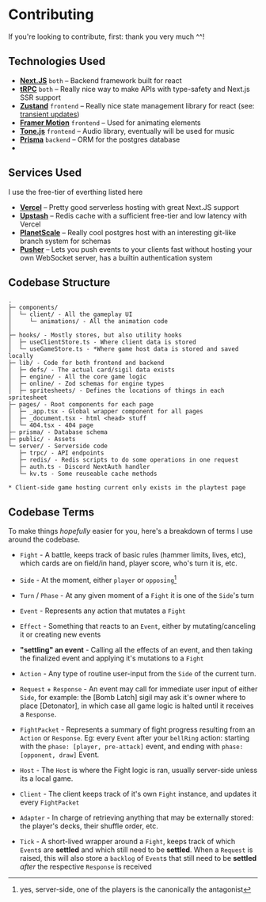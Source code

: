 [Next.JS]: https://github.com/vercel/next.js
[tRPC]: https://github.com/trpc/trpc
[Zustand]: https://github.com/pmndrs/zustand
[Prisma]: https://github.com/prisma/prisma
[Framer Motion]: https://www.framer.com/motion/
[Tone.js]: https://github.com/Tonejs/Tone.js

[Vercel]: https://vercel.com/
[Upstash]: https://upstash.com/
[PlanetScale]: https://planetscale.com/
[Pusher]: https://pusher.com/

[transient updates]: https://github.com/pmndrs/zustand#transient-updates-for-often-occurring-state-changes

# Contributing

If you're looking to contribute, first: thank you very much ^^!

## Technologies Used
  - **[Next.JS]** `both` &ndash; Backend framework built for react
  - **[tRPC]** `both` &ndash; Really nice way to make APIs with type-safety and Next.js SSR support
  - **[Zustand]** `frontend` &ndash; Really nice state management library for react (see: [transient updates])
  - **[Framer Motion]** `frontend` &ndash; Used for animating elements
  - **[Tone.js]** `frontend` &ndash; Audio library, eventually will be used for music
  - **[Prisma]** `backend` &ndash; ORM for the postgres database
  -

## Services Used
I use the free-tier of everthing listed here
  - **[Vercel]** &ndash; Pretty good serverless hosting with great Next.JS support
  - **[Upstash]** &ndash; Redis cache with a sufficient free-tier and low latency with Vercel
  - **[PlanetScale]** &ndash; Really cool postgres host with an interesting git-like branch system for schemas
  - **[Pusher]** &ndash; Lets you push events to your clients fast without hosting your own WebSocket server, has a builtin authentication system

## Codebase Structure
```
.
├─ components/
│  └─ client/ - All the gameplay UI
│     └─ animations/ - All the animation code
│
├─ hooks/ - Mostly stores, but also utility hooks
│  ├─ useClientStore.ts - Where client data is stored
│  └─ useGameStore.ts - *Where game host data is stored and saved locally
├─ lib/ - Code for both frontend and backend
│  ├─ defs/ - The actual card/sigil data exists
│  ├─ engine/ - All the core game logic
│  ├─ online/ - Zod schemas for engine types
│  ├─ spritesheets/ - Defines the locations of things in each spritesheet
├─ pages/ - Root components for each page
│  ├─ _app.tsx - Global wrapper component for all pages
│  ├─ _document.tsx - html <head> stuff
│  └─ 404.tsx - 404 page
├─ prisma/ - Database schema
├─ public/ - Assets
└─ server/ - Serverside code
   ├─ trpc/ - API endpoints
   ├─ redis/ - Redis scripts to do some operations in one request
   ├─ auth.ts - Discord NextAuth handler
   └─ kv.ts - Some reuseable cache methods

* Client-side game hosting current only exists in the playtest page
```

## Codebase Terms

To make things *hopefully* easier for you, here's a breakdown of terms I use around the codebase.

- `Fight` - A battle, keeps track of basic rules (hammer limits, lives, etc), which cards are on field/in hand, player score, who's turn it is, etc.
- `Side` - At the moment, either `player` or `opposing`[^1]
- `Turn` / `Phase` - At any given moment of a `Fight` it is one of the `Side`'s turn
- `Event` - Represents any action that mutates a `Fight`
- `Effect` - Something that reacts to an `Event`, either by mutating/canceling it or creating new events
- **"settling" an event** - Calling all the effects of an event, and then taking the finalized event and applying it's mutations to a `Fight`
- `Action` - Any type of routine user-input from the `Side` of the current turn.
- `Request` + `Response` - An event may call for immediate user input of either `Side`, for example: the [Bomb Latch] sigil may ask it's owner where to place [Detonator], in which case all game logic is halted until it receives a `Response`.
- `FightPacket` - Represents a summary of fight progress resulting from an `Action` or `Response`. Eg: every `Event` after your `bellRing` action: starting with the `phase: [player, pre-attack]` event, and ending with `phase: [opponent, draw]` Event.

- `Host` - The `Host` is where the Fight logic is ran, usually server-side unless its a local game.
- `Client` - The client keeps track of it's own `Fight` instance, and updates it every `FightPacket`
- `Adapter` - In charge of retrieving anything that may be externally stored: the player's decks, their shuffle order, etc.
- `Tick` - A short-lived wrapper around a `Fight`, keeps track of which `Event`s are **settled** and which still need to be **settled**. When a `Request` is raised, this will also store a `backlog` of `Event`s that still need to be **settled** *after* the respective `Response` is received

[^1]: yes, server-side, one of the players is the canonically the antagonist

